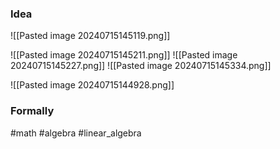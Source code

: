 ### Idea
![[Pasted image 20240715145119.png]]

![[Pasted image 20240715145211.png]]
![[Pasted image 20240715145227.png]]
![[Pasted image 20240715145334.png]]

![[Pasted image 20240715144928.png]]
### Formally

#math #algebra #linear_algebra 




